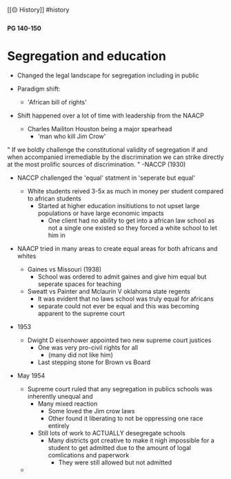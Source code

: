 [[🟡 History]] #history 

#### PG 140-150 
# Segregation and education 

- Changed the legal landscape for segregation including in public 

- Paradigm shift:
	- 'African bill of rights'

- Shift happened over a lot of time with leadership from the NAACP 
	- Charles Mailiton Houston being a major spearhead 
		- 'man who kill Jim Crow' 

" If we boldly challenge the constitutional validity of segregation if and when accompanied irremediable by the discrimination we can strike directly at the most prolific sources of discrimination. "
-NACCP (1930)

- NACCP challenged the 'equal' statment in 'seperate but equal'
	- White students reived 3-5x as much in money per student compared to african students 
		- Started at higher education insitiutions to not upset large populations or have large economic impacts 
			- One client had no ability to get into a african law school as not a single one existed so they forced a white school to let him in 

- NAACP tried in many areas to create equal areas for both africans and whites 
	- Gaines vs Missouri (1938)
		- School was ordered to admit gaines and give him equal but seperate spaces for teaching 
	- Sweatt vs Painter and Mclaurin V oklahoma state regents 
		- It was evident that no laws school was truly equal for africans 
		- separate could not ever be equal and this was becoming apparent to the supreme court 

- 1953 
	- Dwight D eisenhower appointed two new supreme court justices 
		- One was very pro-civil rights for all 
			- (many did not like him)
		- Last stepping stone for Brown vs Board 

- May 1954 
	- Supreme court ruled that any segregation in publics schools was inherently unequal and 
		- Many mixed reaction 
			- Some loved the Jim crow laws 
			- Other found it liberating to not be oppressing one race entirely 
		- Still lots of work to ACTUALLY desegregate schools 
			- Many districts got creative to make it nigh impossible for a student to get admitted due to the amount of logal comlications and paperwork 
				- They were still allowed but not admitted
	- 
